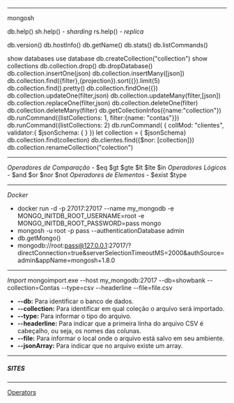 ***
mongosh

db.help()
sh.help() - *sharding*
rs.help() - *replica*

db.version()
db.hostInfo()
db.getName()
db.stats()
db.listCommands()

show databases
use database
db.createCollection("collection")
show collections
db.collection.drop()
db.dropDatabase()
db.collection.insertOne(json)
db.collection.insertMany([json])
db.collection.find({filter},{projection}).sort({}).limit(5)
db.collection.find().pretty()
db.collection.findOne({})
db.collection.updateOne(filter,json)
db.collection.updateMany(filter,[json])
db.collection.replaceOne(filter,json)
db.collection.deleteOne(filter)
db.collection.deleteMany(filter)
db.getCollectionInfos({name:"collection"})
db.runCommand({listCollections: 1, filter:{name: "contas"}})
db.runCommand({listCollections: 2)
db.runCommand( { collMod: "clientes",
  validator:{
    $jsonSchema: {
    }
})
let collection = { $jsonSchema}
db.collection.find(collection)
db.clientes.find({$nor: [collection]})
db.collection.renameCollection("colection")
****
*Operadores de Comparação* - $eq $gt $gte $lt $lte $in
*Operadores Lógicos* - $and $or $nor $not
*Operadores de Elementos* - $exist $type



***
*Docker*

* docker run -d -p 27017:27017 --name my_mongodb -e MONGO_INITDB_ROOT_USERNAME=root -e MONGO_INITDB_ROOT_PASSWORD=pass mongo
* mongosh -u root -p pass --authenticationDatabase admin
* db.getMongo()
* mongodb://root:pass@127.0.0.1:27017/?directConnection=true&serverSelectionTimeoutMS=2000&authSource=admin&appName=mongosh+1.8.0
***
*Import*
mongoimport.exe --host my_mongodb:27017 --db=showbank --collection=Contas --type=csv --headerline --file=file.csv

-   **--db:** Para identificar o banco de dados.
-   **--collection:** Para identificar em qual coleção o arquivo será importado.
-   **--type:** Para informar o tipo do arquivo.
-   **--headerline:** Para indicar que a primeira linha do arquivo CSV é cabeçalho, ou seja, os nomes das colunas.
-   **--file:** Para informar o local onde o arquivo está salvo em seu ambiente.
-   **--jsonArray:** Para indicar que no arquivo existe um array.

***

##### SITES
***
[Operators](https://www.mongodb.com/docs/manual/reference/operator/query/)
